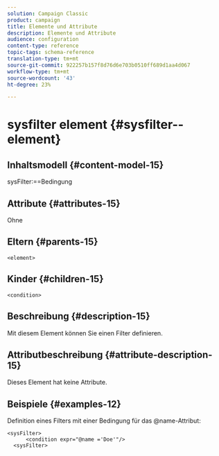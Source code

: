 ```yaml
---
solution: Campaign Classic
product: campaign
title: Elemente und Attribute
description: Elemente und Attribute
audience: configuration
content-type: reference
topic-tags: schema-reference
translation-type: tm+mt
source-git-commit: 922257b157f8d76d6e703b0510ff689d1aa4d067
workflow-type: tm+mt
source-wordcount: '43'
ht-degree: 23%

---
```



# sysfilter element {#sysfilter--element}

## Inhaltsmodell {#content-model-15}

sysFilter:==Bedingung

## Attribute {#attributes-15}

Ohne

## Eltern {#parents-15}

`<element>`

## Kinder {#children-15}

`<condition>`

## Beschreibung {#description-15}

Mit diesem Element können Sie einen Filter definieren.

## Attributbeschreibung {#attribute-description-15}

Dieses Element hat keine Attribute.

## Beispiele {#examples-12}

Definition eines Filters mit einer Bedingung für das @name-Attribut:

```
<sysFilter>
      <condition expr="@name ='Doe'"/>
  <sysFilter>
```
